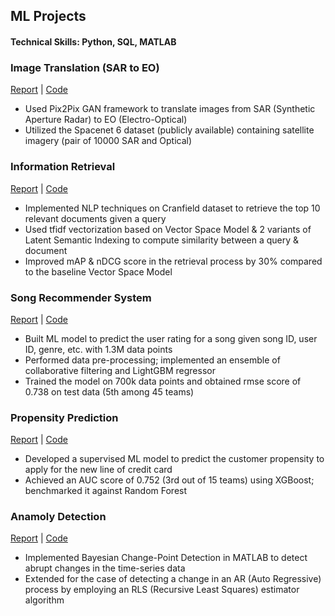 ## ML Projects

#### Technical Skills: Python, SQL, MATLAB

### Image Translation (SAR to EO) 
[Report](image_translation/Image_Translation_Report.pdf) | [Code](image_translation/Image_Translation_Final.ipynb) 

- Used Pix2Pix GAN framework to translate images from SAR (Synthetic Aperture Radar) to EO (Electro-Optical)
- Utilized the Spacenet 6 dataset (publicly available) containing satellite imagery (pair of 10000 SAR and Optical)




### Information Retrieval 
[Report](information_retrieval/NLP_TermProject_Final.pdf) | [Code](information_retrieval/SUBMISSION_NLP_IR_Final_NB.ipynb) 

- Implemented NLP techniques on Cranfield dataset to retrieve the top 10 relevant documents given a query
- Used tfidf vectorization based on Vector Space Model & 2 variants of Latent Semantic Indexing to compute similarity between a query & document
- Improved mAP & nDCG score in the retrieval process by 30% compared to the baseline Vector Space Model 

### Song Recommender System
[Report](recommender_system/RecommenderSystem_WriteUp.pdf) | [Code](recommender_system/RecommenderSystem_LIghtGBM.ipynb) 
- Built ML model to predict the user rating for a song given song ID, user ID, genre, etc. with 1.3M data points
- Performed data pre-processing; implemented an ensemble of collaborative filtering and LightGBM regressor 
- Trained the model on 700k data points and obtained rmse score of 0.738 on test data (5th among 45 teams)


### Propensity Prediction 
[Report](propensity_prediction/PropensityModel_FinalProjectReport.pdf) | [Code](propensity_prediction/PropensityPrediction_EDA.ipynb) 
- Developed a supervised ML model to predict the customer propensity to apply for the new line of credit card
- Achieved an AUC score of 0.752 (3rd out of 15 teams) using XGBoost; benchmarked it against Random Forest 


### Anamoly Detection
[Report](anomaly_detection/CriticalReview-BayesianOnlineChangepointDetection.pdf) | [Code](anomaly_detection/BayesianChangePoint.m) 
- Implemented Bayesian Change-Point Detection in MATLAB to detect abrupt changes in the time-series data
- Extended for the case of detecting a change in an AR (Auto Regressive) process by employing an RLS (Recursive Least Squares) estimator algorithm

